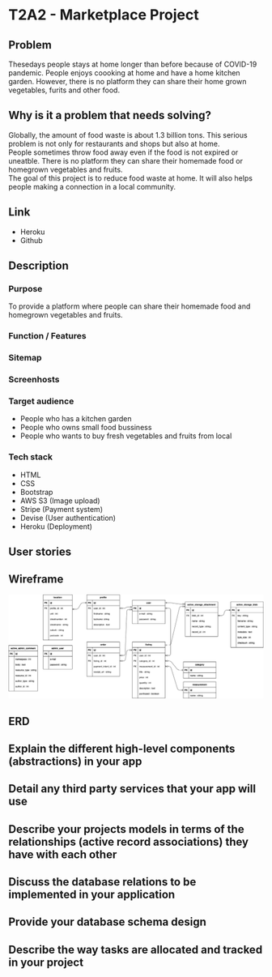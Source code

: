 # T2A2 - Marketplace Project
## Problem

Thesedays people stays at home longer than before because of COVID-19 pandemic. People enjoys coooking at home and have a home kitchen garden. However, there is no platform they can share their home grown vegetables, furits and other food.

## Why is it a problem that needs solving?
Globally, the amount of food waste is about 1.3 billion tons. This serious problem is not only for restaurants and shops but also at home. <br>
People sometimes throw food away even if the food is not expired or uneatble. There is no platform they can share their homemade food or homegrown vegetables and fruits. <br> 
The goal of this project is to reduce food waste at home. It will also helps people making a connection in a local community.

## Link
- Heroku
- Github

## Description
### Purpose 
To provide a platform where people can share their homemade food and homegrown vegetables and fruits.

### Function / Features

### Sitemap

### Screenhosts

### Target audience
- People who has a kitchen garden
- People who owns small food bussiness
- People who wants to buy fresh vegetables and fruits from local 

### Tech stack
- HTML
- CSS
- Bootstrap
- AWS S3 (Image upload)
- Stripe (Payment system)
- Devise (User authentication)
- Heroku (Deployment)

## User stories

## Wireframe
![wireframe](docs/marketplace.png)

## ERD

## Explain the different high-level components (abstractions) in your app

## Detail any third party services that your app will use
## Describe your projects models in terms of the relationships (active record associations) they have with each other
## Discuss the database relations to be implemented in your application
## Provide your database schema design
## Describe the way tasks are allocated and tracked in your project
